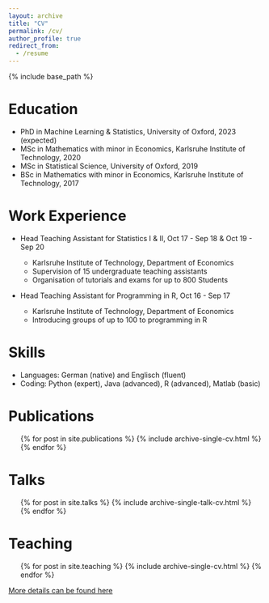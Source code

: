 ```yaml
---
layout: archive
title: "CV"
permalink: /cv/
author_profile: true
redirect_from:
  - /resume
---
```


{% include base_path %}

Education
======
* PhD in Machine Learning & Statistics, University of Oxford, 2023 (expected)
* MSc in Mathematics with minor in Economics, Karlsruhe Institute of Technology, 2020
* MSc in Statistical Science, University of Oxford, 2019
* BSc in Mathematics with minor in Economics, Karlsruhe Institute of Technology, 2017

Work Experience
======
* Head Teaching Assistant for Statistics I & II, Oct 17 - Sep 18 & Oct 19 - Sep 20
  * Karlsruhe Institute of Technology, Department of Economics
  * Supervision of 15 undergraduate teaching assistants
  * Organisation of tutorials and exams for up to 800 Students


* Head Teaching Assistant for Programming in R, Oct 16 - Sep 17
  * Karlsruhe Institute of Technology, Department of Economics
  * Introducing groups of up to 100 to programming in R

Skills
======
* Languages: German (native) and Englisch (fluent)
* Coding: Python (expert), Java (advanced), R (advanced), Matlab (basic)

Publications
======
  <ul>{% for post in site.publications %}
    {% include archive-single-cv.html %}
  {% endfor %}</ul>
  
Talks
======
  <ul>{% for post in site.talks %}
    {% include archive-single-talk-cv.html %}
  {% endfor %}</ul>
  
Teaching
======
  <ul>{% for post in site.teaching %}
    {% include archive-single-cv.html %}
  {% endfor %}</ul>
  
[More details can be found here](http://veitwild.github.io/files/cv_wild.pdf)

<!--Service and leadership
======
* Currently signed in to 43 different slack teams
-->
